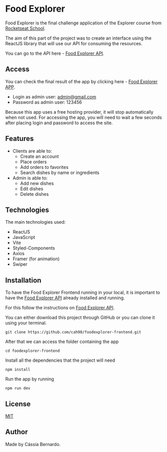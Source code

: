 # Food Explorer

Food Explorer is the final challenge application of the Explorer course from [Rocketseat School](https://www.rocketseat.com.br/).

The aim of this part of the project was to create an interface using the ReactJS library that will use our API for consuming the resources.

You can go to the API here - [Food Explorer API](https://github.com/cah90/foodexplorer-backend).

## Access

You can check the final result of the app by clicking here - [Food Explorer APP](https://rocketseat-foodexplorer.netlify.app/).

- Login as admin user: admin@gmail.com
- Password as admin user: 123456

Because this app uses a free hosting provider, it will stop automatically when not used.
For accessing the app, you will need to wait a few seconds after placing login and password to access the site.

## Features

- Clients are able to:
  - Create an account
  - Place orders
  - Add orders to favorites
  - Search dishes by name or ingredients
- Admin is able to:
  - Add new dishes
  - Edit dishes
  - Delete dishes

## Technologies

The main technologies used:

- ReactJS
- JavaScript
- Vite
- Styled-Components
- Axios
- Framer (for animation)
- Swiper

## Installation

To have the Food Explorer Frontend running in your local, it is important to have the [Food Explorer API](https://github.com/cah90/foodexplorer-backend)
already installed and running.

For this follow the instructions on [Food Explorer API](https://github.com/cah90/foodexplorer-backend).

You can either download this project through GitHub or you can clone it using your terminal.

```
git clone https://github.com/cah90/foodexplorer-frontend.git
```

After that we can access the folder containing the app

```
cd foodexplorer-frontend
```

Install all the dependencies that the project will need

```
npm install
```

Run the app by running

```
npm run dev
```

## License

[MIT](https://choosealicense.com/licenses/mit/)

## Author

Made by Cássia Bernardo.
